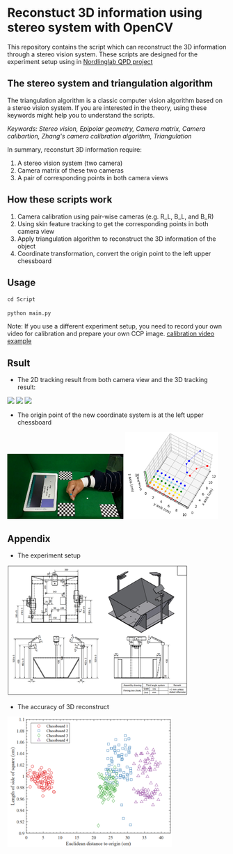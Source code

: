 # Reconstuct 3D information using stereo system with OpenCV
This repository contains the script which can reconstruct the 3D information through a stereo vision system.
These scripts are designed for the experiment setup using in [Nordlinglab QPD project](https://www.nordlinglab.org/quantpd/)

## The stereo system and triangulation algorithm
The triangulation algorithm is a classic computer vision algorithm based on a stereo vision system.
If you are interested in the theory, using these keywords might help you to understand the scripts.


*Keywords: Stereo vision, Epipolar geometry, Camera matrix, Camera calibartion, Zhang's camera calibration algorithm, Triangulation*

In summary, reconsturt 3D information require:
1. A stereo vision system (two camera)
1. Camera matrix of these two cameras
1. A pair of corresponding points in both camera views

## How these scripts work
1. Camera calibration using pair-wise cameras (e.g. R_L, B_L, and B_R)
1. Using skin feature tracking to get the corresponding points in both camera view
1. Apply triangulation algorithm to reconstruct the 3D information of the object
1. Coordinate transformation, convert the origin point to the left upper chessboard

## Usage 
```
cd Script

python main.py
```
Note: If you use a different experiment setup, you need to record your own video for calibration and prepare your own CCP image.
[calibration video example](https://drive.google.com/drive/folders/1VFVJn--nOo_KBbEN7AZJOJACMgElzEjf?usp=sharing)

## Rsult
* The 2D tracking result from both camera view and the 3D tracking result:

<img src="Figure/R_B.gif" height="150">  <img src="Figure/R_L.gif" height="150">  <img src="Figure/3D_trajectory.gif" height="250">

* The origin point of the new coordinate system is at the left upper chessboard

<img src="Figure/L_screenshot.jpg" height="150">  <img src="Figure/3D_coordinate_screenshot.png" height="200">


## Appendix
* The experiment setup
<img src="Figure/hand_box.PNG" height="300">

* The accuracy of 3D reconstruct
<img src="Figure/3D_acc.png" height="300">





